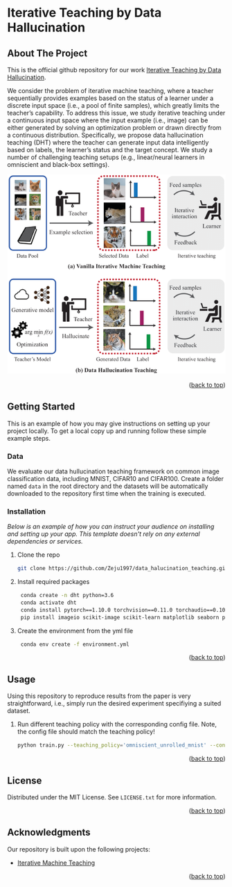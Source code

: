 # Iterative Teaching by Data Hallucination


<!-- ABOUT THE PROJECT -->
## About The Project

This is the official github repository for our work [Iterative Teaching by Data Hallucination](https://arxiv.org/pdf/2210.17467.pdf).


We consider the problem of iterative machine teaching, where a teacher sequentially provides
examples based on the status of a learner under a discrete input space (i.e., a pool of finite samples), 
which greatly limits the teacher’s capability. To address this issue, we study iterative teaching under 
a continuous input space where the input example (i.e., image) can be either generated by solving an 
optimization problem or drawn directly from a continuous distribution. Specifically, we propose 
data hallucination teaching (DHT) where the teacher can generate input data intelligently based on labels, 
the learner’s status and the target concept. We study a number of challenging teaching setups 
(e.g., linear/neural learners in omniscient and black-box settings).


![Alt text](figures/framework.png?raw=true "Title")

<p align="right">(<a href="#readme-top">back to top</a>)</p>


<!-- GETTING STARTED -->
## Getting Started

This is an example of how you may give instructions on setting up your project locally.
To get a local copy up and running follow these simple example steps.

### Data

We evaluate our data hullucination teaching framework on common image classification data, including MNIST, CIFAR10 and CIFAR100.
Create a folder named `data` in the root directory and the datasets will be automatically downloaded to the repository first
time when the training is executed.

### Installation

_Below is an example of how you can instruct your audience on installing and setting up your app. This template doesn't rely on any external dependencies or services._

1. Clone the repo
   ```sh
   git clone https://github.com/Zeju1997/data_halucination_teaching.git
   ```
2. Install required packages
   ```sh
    conda create -n dht python=3.6
    conda activate dht
    conda install pytorch==1.10.0 torchvision==0.11.0 torchaudio==0.10.0 -c pytorch
    pip install imageio scikit-image scikit-learn matplotlib seaborn pyyaml easydict tensorboard tensorboardX tqdm mathutils==2.81.2 
   ```
3. Create the environment from the yml file
   ```sh
    conda env create -f environment.yml
   ```

<p align="right">(<a href="#readme-top">back to top</a>)</p>



<!-- USAGE EXAMPLES -->
## Usage

Using this repository to reproduce results from the paper is very straightforward, i.e., simply run the desired experiment
specifiying a suited dataset.


1. Run different teaching policy with the corresponding config file. Note, the config file should match the teaching policy!
   ```sh
   python train.py --teaching_policy='omniscient_unrolled_mnist' --config='mnist_omniscient_unrolled'
   ```

<p align="right">(<a href="#readme-top">back to top</a>)</p>


<!-- LICENSE -->
## License

Distributed under the MIT License. See `LICENSE.txt` for more information.

<p align="right">(<a href="#readme-top">back to top</a>)</p>


<!-- ACKNOWLEDGMENTS -->
## Acknowledgments

Our repository is built upon the following projects:

* [Iterative Machine Teaching](https://github.com/Ipsedo/IterativeMachineTeaching)

<p align="right">(<a href="#readme-top">back to top</a>)</p>
